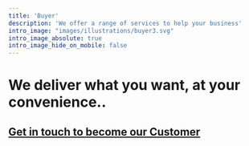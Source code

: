```yaml
---
title: 'Buyer'
description: 'We offer a range of services to help your business'
intro_image: "images/illustrations/buyer3.svg"
intro_image_absolute: true
intro_image_hide_on_mobile: false
---
```


# We deliver what you want, at your convenience..

## [Get in touch to become our Customer](https://bluetailwholesale.github.io/contact/)